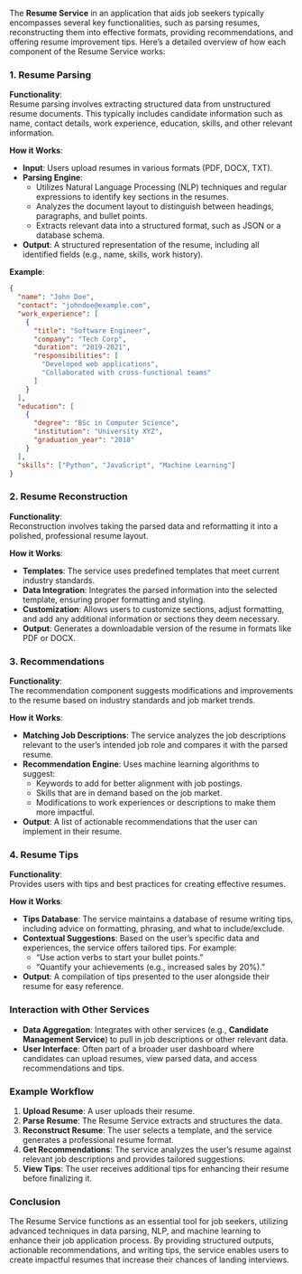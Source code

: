 The **Resume Service** in an application that aids job seekers typically encompasses several key functionalities, such as parsing resumes, reconstructing them into effective formats, providing recommendations, and offering resume improvement tips. Here’s a detailed overview of how each component of the Resume Service works:

### 1. Resume Parsing

**Functionality**:  
Resume parsing involves extracting structured data from unstructured resume documents. This typically includes candidate information such as name, contact details, work experience, education, skills, and other relevant information.

**How it Works**:
- **Input**: Users upload resumes in various formats (PDF, DOCX, TXT).
- **Parsing Engine**:
  - Utilizes Natural Language Processing (NLP) techniques and regular expressions to identify key sections in the resumes.
  - Analyzes the document layout to distinguish between headings, paragraphs, and bullet points.
  - Extracts relevant data into a structured format, such as JSON or a database schema.
- **Output**: A structured representation of the resume, including all identified fields (e.g., name, skills, work history).

**Example**:
```json
{
  "name": "John Doe",
  "contact": "johndoe@example.com",
  "work_experience": [
    {
      "title": "Software Engineer",
      "company": "Tech Corp",
      "duration": "2019-2021",
      "responsibilities": [
        "Developed web applications",
        "Collaborated with cross-functional teams"
      ]
    }
  ],
  "education": [
    {
      "degree": "BSc in Computer Science",
      "institution": "University XYZ",
      "graduation_year": "2018"
    }
  ],
  "skills": ["Python", "JavaScript", "Machine Learning"]
}
```

### 2. Resume Reconstruction

**Functionality**:  
Reconstruction involves taking the parsed data and reformatting it into a polished, professional resume layout.

**How it Works**:
- **Templates**: The service uses predefined templates that meet current industry standards.
- **Data Integration**: Integrates the parsed information into the selected template, ensuring proper formatting and styling.
- **Customization**: Allows users to customize sections, adjust formatting, and add any additional information or sections they deem necessary.
- **Output**: Generates a downloadable version of the resume in formats like PDF or DOCX.

### 3. Recommendations

**Functionality**:  
The recommendation component suggests modifications and improvements to the resume based on industry standards and job market trends.

**How it Works**:
- **Matching Job Descriptions**: The service analyzes the job descriptions relevant to the user’s intended job role and compares it with the parsed resume.
- **Recommendation Engine**: Uses machine learning algorithms to suggest:
  - Keywords to add for better alignment with job postings.
  - Skills that are in demand based on the job market.
  - Modifications to work experiences or descriptions to make them more impactful.
- **Output**: A list of actionable recommendations that the user can implement in their resume.

### 4. Resume Tips

**Functionality**:  
Provides users with tips and best practices for creating effective resumes.

**How it Works**:
- **Tips Database**: The service maintains a database of resume writing tips, including advice on formatting, phrasing, and what to include/exclude.
- **Contextual Suggestions**: Based on the user’s specific data and experiences, the service offers tailored tips. For example:
  - “Use action verbs to start your bullet points.”
  - “Quantify your achievements (e.g., increased sales by 20%).”
- **Output**: A compilation of tips presented to the user alongside their resume for easy reference.

### Interaction with Other Services

- **Data Aggregation**: Integrates with other services (e.g., **Candidate Management Service**) to pull in job descriptions or other relevant data.
- **User Interface**: Often part of a broader user dashboard where candidates can upload resumes, view parsed data, and access recommendations and tips.

### Example Workflow

1. **Upload Resume**: A user uploads their resume.
2. **Parse Resume**: The Resume Service extracts and structures the data.
3. **Reconstruct Resume**: The user selects a template, and the service generates a professional resume format.
4. **Get Recommendations**: The service analyzes the user’s resume against relevant job descriptions and provides tailored suggestions.
5. **View Tips**: The user receives additional tips for enhancing their resume before finalizing it.

### Conclusion

The Resume Service functions as an essential tool for job seekers, utilizing advanced techniques in data parsing, NLP, and machine learning to enhance their job application process. By providing structured outputs, actionable recommendations, and writing tips, the service enables users to create impactful resumes that increase their chances of landing interviews.
